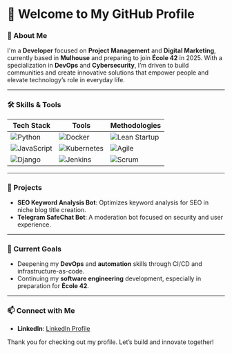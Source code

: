 # 👋 Welcome to My GitHub Profile

### 🚀 About Me
I'm a **Developer** focused on **Project Management** and **Digital Marketing**, currently based in **Mulhouse** and preparing to join **École 42** in 2025. With a specialization in **DevOps** and **Cybersecurity**, I’m driven to build communities and create innovative solutions that empower people and elevate technology’s role in everyday life.

---

### 🛠️ Skills & Tools

| **Tech Stack**        | **Tools**           | **Methodologies** |
|-----------------------|---------------------|--------------------|
| ![Python](https://img.shields.io/badge/-Python-blue) | ![Docker](https://img.shields.io/badge/-Docker-2496ED?logo=docker&logoColor=white) | ![Lean Startup](https://img.shields.io/badge/-Lean%20Startup-brightgreen) |
| ![JavaScript](https://img.shields.io/badge/-JavaScript-F7DF1E?logo=javascript&logoColor=black) | ![Kubernetes](https://img.shields.io/badge/-Kubernetes-326CE5?logo=kubernetes&logoColor=white) | ![Agile](https://img.shields.io/badge/-Agile-blueviolet) |
| ![Django](https://img.shields.io/badge/-Django-092E20?logo=django&logoColor=white) | ![Jenkins](https://img.shields.io/badge/-Jenkins-D24939?logo=jenkins&logoColor=white) | ![Scrum](https://img.shields.io/badge/-Scrum-orange) |

---

### 💼 Projects

- **SEO Keyword Analysis Bot**: Optimizes keyword analysis for SEO in niche blog title creation.
- **Telegram SafeChat Bot**: A moderation bot focused on security and user experience.

---

### 🌱 Current Goals
- Deepening my **DevOps** and **automation** skills through CI/CD and infrastructure-as-code.
- Continuing my **software engineering** development, especially in preparation for **École 42**.

---

### 📫 Connect with Me
- **LinkedIn**: [LinkedIn Profile](https://www.linkedin.com/in/sylvain-brissaud/)

Thank you for checking out my profile. Let’s build and innovate together!
